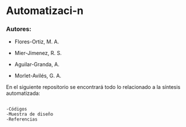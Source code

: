 # Automatizaci-n

### Autores:
- Flores-Ortiz, M. A.
* Mier-Jimenez, R. S.
+ Aguilar-Granda, A.
- Morlet-Avilés, G. A.

En el siguiente repositorio se encontrará todo lo relacionado a la síntesis automatizada:

```

-Códigos  
-Muestra de diseño
-Referencias  

```
